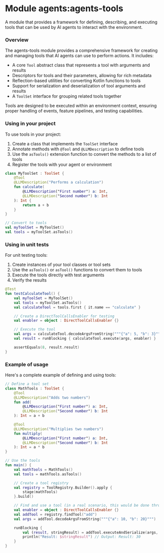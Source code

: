 # Module agents:agents-tools

A module that provides a framework for defining, describing, and executing tools that can be used by AI agents to interact with the environment.

### Overview

The agents-tools module provides a comprehensive framework for creating and managing tools that AI agents can use to perform actions. It includes:

- A core `Tool` abstract class that represents a tool with arguments and results
- Descriptors for tools and their parameters, allowing for rich metadata
- Reflection-based utilities for converting Kotlin functions to tools
- Support for serialization and deserialization of tool arguments and results
- A `ToolSet` interface for grouping related tools together

Tools are designed to be executed within an environment context, ensuring proper handling of events, feature pipelines, and testing capabilities.

### Using in your project

To use tools in your project:

1. Create a class that implements the `ToolSet` interface
2. Annotate methods with `@Tool` and `@LLMDescription` to define tools
3. Use the `asTools()` extension function to convert the methods to a list of tools
4. Register the tools with your agent or environment

```kotlin
class MyToolSet : ToolSet {
    @Tool
    @LLMDescription("Performs a calculation")
    fun calculate(
        @LLMDescription("First number") a: Int,
        @LLMDescription("Second number") b: Int
    ): Int {
        return a + b
    }
}

// Convert to tools
val myToolSet = MyToolSet()
val tools = myToolSet.asTools()
```

### Using in unit tests

For unit testing tools:

1. Create instances of your tool classes or tool sets
2. Use the `asTools()` or `asTool()` functions to convert them to tools
3. Execute the tools directly with test arguments
4. Verify the results

```kotlin
@Test
fun testCalculateTool() {
    val myToolSet = MyToolSet()
    val tools = myToolSet.asTools()
    val calculateTool = tools.first { it.name == "calculate" }

    // Create a DirectToolCallsEnabler for testing
    val enabler = object : DirectToolCallsEnabler {}

    // Execute the tool
    val args = calculateTool.decodeArgsFromString("""{"a": 5, "b": 3}""")
    val result = runBlocking { calculateTool.execute(args, enabler) }

    assertEquals(8, result.result)
}
```

### Example of usage

Here's a complete example of defining and using tools:

```kotlin
// Define a tool set
class MathTools : ToolSet {
    @Tool
    @LLMDescription("Adds two numbers")
    fun add(
        @LLMDescription("First number") a: Int,
        @LLMDescription("Second number") b: Int
    ): Int = a + b

    @Tool
    @LLMDescription("Multiplies two numbers")
    fun multiply(
        @LLMDescription("First number") a: Int,
        @LLMDescription("Second number") b: Int
    ): Int = a * b
}

// Use the tools
fun main() {
    val mathTools = MathTools()
    val tools = mathTools.asTools()

    // Create a tool registry
    val registry = ToolRegistry.Builder().apply {
        stage(mathTools)
    }.build()

    // Find and use a tool (in a real scenario, this would be done through an agent)
    val enabler = object : DirectToolCallsEnabler {}
    val addTool = registry.findTool("add")
    val args = addTool.decodeArgsFromString("""{"a": 10, "b": 20}""")

    runBlocking {
        val (result, stringResult) = addTool.executeAndSerialize(args, enabler)
        println("Result: $stringResult") // Output: Result: 30
    }
}
```
